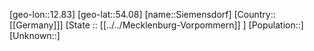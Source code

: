 ﻿---
location: [54.08,12.83]
mapzoom: [7,12] 
mapmarker: city 
type: City
tags:
- geo/City


SpocWebEntityId: 34253
isDeleted: false
confidential: public

---
[geo-lon::12.83]
[geo-lat::54.08]
[name::Siemensdorf]
[Country::[[Germany]]]
[State :: [[../../Mecklenburg-Vorpommern]] ]
[Population::]
[Unknown::]

